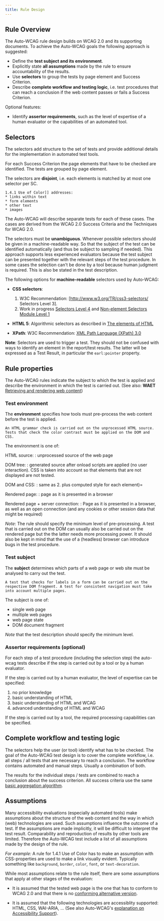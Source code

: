 ```yaml
---
title: Rule Design
---
```


## Rule Overview

The Auto-WCAG rule design builds on WCAG 2.0 and its supporting documents. To achieve the Auto-WCAG goals the following approach is suggested:

- Define the **test subject and its environment**.
- Explicitly state **all assumptions** made by the rule to ensure accountability of the results.
- Use **selectors** to group the tests by page element and Success Criterion.
- Describe **complete workflow and testing logic**, i.e. test procedures that can reach a conclusion if the web content passes or fails a Success Criterion.

Optional features:

- Identify **assertor requirements**, such as the level of expertise of a human evaluator or the capabilities of an automated tool.

## Selectors

The selectors add structure to the set of tests and provide additional details for the implementation in automated test tools.

For each Success Criterion the page elements that have to be checked are identified. The tests are grouped by page element.

The selectors are **disjoint**, i.e. each elements is matched by at most one selector per SC.

	1.4.1 Use of Color]] addresses:
	* links within text
	* form elements
	* other text
	* images

The Auto-WCAG will describe separate tests for each of these cases. The cases are derived from the WCAG 2.0 Success Criteria and the Techniques for WCAG 2.0.

The selectors must be **unambiguous**. Whenever possible selectors should be given in a machine-readable way. So that the subject of the test can be identified automatically (and thus be subject to sampling if needed). This approach supports less experienced evaluators because the test subject can be presented together with the relevant steps of the test procedure. In some cases the selection can't be done by a tool because human judgment is required. This is also be stated in the test description.

The following options for **machine-readable** selectors used by Auto-WCAG:

- **CSS selectors**: 
  1. W3C Recommendation: [http://www.w3.org/TR/css3-selectors/ Selectors Level 3].
  2. Work in progress [Selectors Level 4](http://www.w3.org/TR/2013/WD-selectors4-20130502/) and [Non-element Selectors Module Level 1](http://www.w3.org/TR/2014/WD-selectors-nonelement-1-20140603/)

- **HTML 5**: Algorithmic selectors as described in [The elements of HTML](http://www.w3.org/TR/html5/semantics.html#semantics)

- **XPath**: W3C Recommendation: [XML Path Language (XPath) 3.0](http://www.w3.org/TR/xpath-30/)

**Note**: Selectors are used to trigger a test. They should not be confused with ways to identify an element in the report/test results. The latter will be expressed as a Test Result, in particular the `earl:pointer` property.

## Rule properties

The Auto-WCAG rules indicate the subject to which the test is applied and describe the environment in which the test is carried out. (See also: **WAET** [Retrieving and rendering web content](http://www.w3.org/TR/2014/WD-WAET-20140724/#subjects))

### Test environment

The **environment** specifies how tools must pre-process the web content before the test is applied.

	An HTML grammar check is carried out on the unprocessed HTML source. Tests that check the color contrast must be applied on the DOM and CSS.

The environment is one of:

HTML source:
: unprocessed source of the web page

DOM tree:
: generated source after onload scripts are applied (no user interaction). CSS is taken into account so that elements that are not displayed are not tested.

DOM and CSS:
: same as 2. plus computed style for each element)=

Rendered page:
: page as it is presented in a browser

Rendered page + server connection:
: Page as it is presented in a browser, as well as an open connection (and any cookies or other session data that might be required)

*Note*: The rule should specify the minimum level of pre-processing. A test that is carried out on the DOM can usually also be carried out on the rendered page but the the latter needs more processing power. It should also be kept in mind that the use of a (headless) browser can introduce bugs in the test procedure.

### Test subject

The **subject** determines which parts of a web page or web site must be analysed to carry out the test.

	A test that checks for labels in a form can be carried out on the respective DOM fragment. A test for consistent navigation must take into account multiple pages.

The subject is one of:

- single web page
- multiple web pages
- web page state
- DOM document fragment

*Note* that the test description should specify the minimum level.

### Assertor requirements (optional)

For each step of a test procedure (including the selection step) the auto-wcag tests describe if the step is carried out by a tool or by a human evaluator.

If the step is carried out by a human evaluator, the level of expertise can be specified:

1. no prior knowledge
2. basic understanding of HTML
3. basic understanding of HTML and WCAG
4. advanced understanding of HTML and WCAG

If the step is carried out by a tool, the required processing capabilities can be specified.

## Complete workflow and testing logic

The selectors help the user (or tool) identify what has to be checked. The goal of the Auto-WCAG test design is to cover the complete workflow, i.e. all steps / all tests that are necessary to reach a conclusion. The workflow contains automated and manual steps. Usually a combination of both.

The results for the individual steps / tests are combined to reach a conclusion about the success criterion. All success criteria use the same [basic aggregation algorithm](result-aggregation.html).

## Assumptions

Many accessibility evaluations (especially automated tools) make assumptions about the structure of the web content and the way in which (web) technologies are used. Such assumptions influence the outcome of a test. If the assumptions are made implicitly, it will be difficult to interpret the test result. Comparability and reproduction of results by other tools are limited. Therefore the Auto-WCAG test include a list of all assumptions made by the design of the rule.

*For example:* A rule for 1.4.1 Use of Color has to make an assumption with CSS-properties are used to make a link visually evident. Typically something like `background`, `border`, `color`, `font`, or `text-decoration`.

While most assumptions relate to the rule itself, there are some assumptions that apply at other stages of the evaluation:

- It is assumed that the tested web page is the one that has to conform to WCAG 2.0 and that there is no [conforming alternative version](http://www.w3.org/TR/WCAG20/#conforming-alternate-versiondef).

- It is assumed that the following technologies are accessiblity supported: HTML, CSS, WAI-ARIA, ... (See also Auto-WCAG's [explanation on Accessibility Support](accessibility-support.html)).
